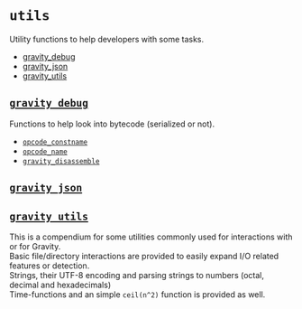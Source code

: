 # `utils`
Utility functions to help developers with some tasks.

* [gravity_debug](/utils/gravity_debug.md)
* [gravity_json](/utils/gravity_json.md)
* [gravity_utils](/utils/gravity_utils.md)

## [`gravity_debug`](/utils/gravity_debug.md)
Functions to help look into bytecode (serialized or not).

* [`opcode_constname`](/utils/gravity_debug.md#opcode_constname)
* [`opcode_name`](/utils/gravity_debug.md#opcode_name)
* [`gravity_disassemble`](/utils/gravity_debug.md#gravity_disassemble)

## [`gravity_json`](utils/gravity_json.md)

## [`gravity_utils`](utils/gravity_utils.md)
This is a compendium for some utilities commonly used for interactions with or
for Gravity.  
Basic file/directory interactions are provided to easily expand I/O related
features or detection.  
Strings, their UTF-8 encoding and parsing strings to numbers (octal, decimal
and hexadecimals)  
Time-functions and an simple `ceil(n^2)` function is provided as well.

